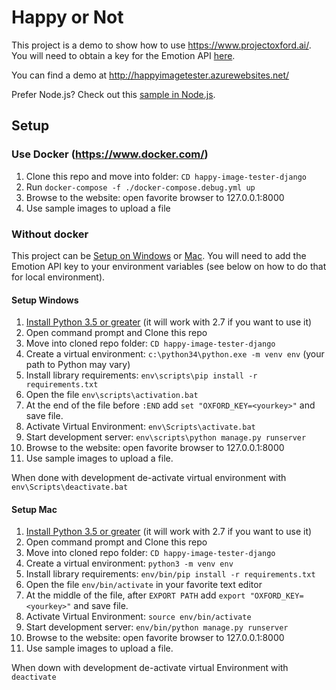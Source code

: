 # Happy or Not

This project is a demo to show how to use https://www.projectoxford.ai/.  You will need to obtain a key for the Emotion API [here](https://www.projectoxford.ai/Subscription).

You can find a demo at http://happyimagetester.azurewebsites.net/

Prefer Node.js? Check out this [sample in Node.js](https://github.com/jsturtevant/happy-image-tester-nodejs).

## Setup
### Use Docker (https://www.docker.com/) 
1. Clone this repo and move into folder: ```CD happy-image-tester-django```
2. Run ```docker-compose -f ./docker-compose.debug.yml up```
3. Browse to the website: open favorite browser to 127.0.0.1:8000
4. Use sample images to upload a file

### Without docker
This project can be [Setup on Windows](#setup-windows) or [Mac](#setup-mac).  You will need to add the Emotion API key to your environment variables (see below on how to do that for local environment). 

#### Setup Windows
1. [Install Python 3.5 or greater](https://www.python.org/downloads/) (it will work with 2.7 if you want to use it)
2. Open command prompt and Clone this repo
3. Move into cloned repo folder: ```CD happy-image-tester-django```
4. Create a virtual environment: ```c:\python34\python.exe -m venv env```  (your path to Python may vary)
5. Install library requirements: ```env\scripts\pip install -r requirements.txt```
6. Open the file ```env\scripts\activation.bat``` 
7. At the end of the file before ```:END``` add  ```set "OXFORD_KEY=<yourkey>"``` and save file.
8. Activate Virtual Environment: ```env\Scripts\activate.bat```
9. Start development server: ```env\scripts\python manage.py runserver```
10. Browse to the website: open favorite browser to 127.0.0.1:8000
11. Use sample images to upload a file.

When done with development de-activate virtual environment with ```env\Scripts\deactivate.bat```

#### Setup Mac
1. [Install Python 3.5 or greater](https://www.python.org/downloads/) (it will work with 2.7 if you want to use it)
2. Open command prompt and Clone this repo
3. Move into cloned repo folder: ```CD happy-image-tester-django```
4. Create a virtual environment: ```python3 -m venv env```
5. Install library requirements: ```env/bin/pip install -r requirements.txt```
6. Open the file ```env/bin/activate``` in your favorite text editor
7. At the middle of the file, after  ```EXPORT PATH``` add  ```export "OXFORD_KEY=<yourkey>"``` and save file.
8. Activate Virtual Environment: ```source env/bin/activate```
9. Start development server: ```env/bin/python manage.py runserver```
10. Browse to the website: open favorite browser to 127.0.0.1:8000
11. Use sample images to upload a file.

When down with development de-activate virtual Environment with ```deactivate```




